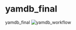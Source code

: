 # yamdb_final
yamdb_final
![yamdb_workflow](https://github.com/Zaguzov/yamdb_final/blob/master/.github/workflows/yamdb_workflow.yml/badge.svg)
